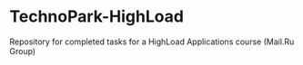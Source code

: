 # TechnoPark-HighLoad
Repository for completed tasks for a HighLoad Applications course (Mail.Ru Group)
